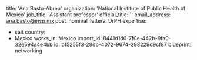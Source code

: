title: 'Ana Basto-Abreu'
organization: 'National Institute of Public Health of Mexico'
job_title: 'Assistant professor'
official_title: ''
email_address: ana.basto@insp.mx
post_nominal_letters: DrPH
expertise:
  - salt
country:
  - Mexico
works_in: Mexico
import_id: 8441d1d6-7f0e-442b-9fa0-32e594a4e4bb
id: bf5255f3-29db-4072-9674-398229d9cf87
blueprint: networking
